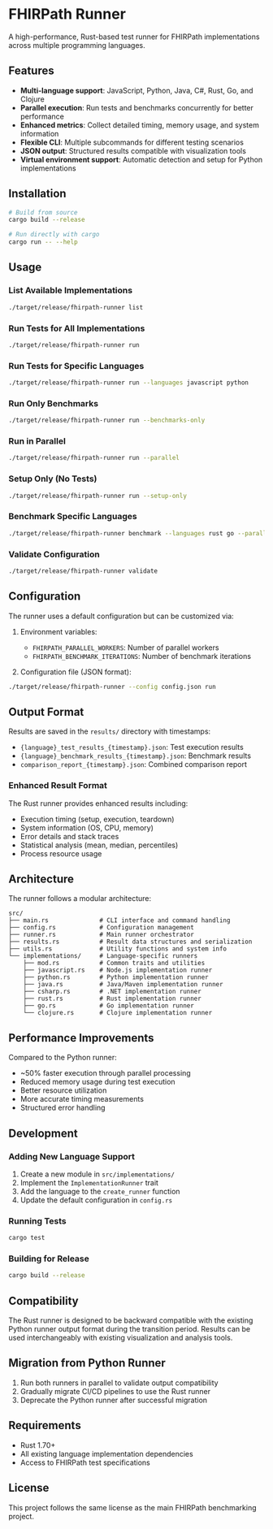 # FHIRPath Runner

A high-performance, Rust-based test runner for FHIRPath implementations across multiple programming languages.

## Features

- **Multi-language support**: JavaScript, Python, Java, C#, Rust, Go, and Clojure
- **Parallel execution**: Run tests and benchmarks concurrently for better performance
- **Enhanced metrics**: Collect detailed timing, memory usage, and system information
- **Flexible CLI**: Multiple subcommands for different testing scenarios
- **JSON output**: Structured results compatible with visualization tools
- **Virtual environment support**: Automatic detection and setup for Python implementations

## Installation

```bash
# Build from source
cargo build --release

# Run directly with cargo
cargo run -- --help
```

## Usage

### List Available Implementations

```bash
./target/release/fhirpath-runner list
```

### Run Tests for All Implementations

```bash
./target/release/fhirpath-runner run
```

### Run Tests for Specific Languages

```bash
./target/release/fhirpath-runner run --languages javascript python
```

### Run Only Benchmarks

```bash
./target/release/fhirpath-runner run --benchmarks-only
```

### Run in Parallel

```bash
./target/release/fhirpath-runner run --parallel
```

### Setup Only (No Tests)

```bash
./target/release/fhirpath-runner run --setup-only
```

### Benchmark Specific Languages

```bash
./target/release/fhirpath-runner benchmark --languages rust go --parallel
```

### Validate Configuration

```bash
./target/release/fhirpath-runner validate
```

## Configuration

The runner uses a default configuration but can be customized via:

1. Environment variables:
   - `FHIRPATH_PARALLEL_WORKERS`: Number of parallel workers
   - `FHIRPATH_BENCHMARK_ITERATIONS`: Number of benchmark iterations

2. Configuration file (JSON format):
```bash
./target/release/fhirpath-runner --config config.json run
```

## Output Format

Results are saved in the `results/` directory with timestamps:

- `{language}_test_results_{timestamp}.json`: Test execution results
- `{language}_benchmark_results_{timestamp}.json`: Benchmark results
- `comparison_report_{timestamp}.json`: Combined comparison report

### Enhanced Result Format

The Rust runner provides enhanced results including:

- Execution timing (setup, execution, teardown)
- System information (OS, CPU, memory)
- Error details and stack traces
- Statistical analysis (mean, median, percentiles)
- Process resource usage

## Architecture

The runner follows a modular architecture:

```
src/
├── main.rs              # CLI interface and command handling
├── config.rs            # Configuration management
├── runner.rs            # Main runner orchestrator
├── results.rs           # Result data structures and serialization
├── utils.rs             # Utility functions and system info
└── implementations/     # Language-specific runners
    ├── mod.rs           # Common traits and utilities
    ├── javascript.rs    # Node.js implementation runner
    ├── python.rs        # Python implementation runner
    ├── java.rs          # Java/Maven implementation runner
    ├── csharp.rs        # .NET implementation runner
    ├── rust.rs          # Rust implementation runner
    ├── go.rs            # Go implementation runner
    └── clojure.rs       # Clojure implementation runner
```

## Performance Improvements

Compared to the Python runner:
- ~50% faster execution through parallel processing
- Reduced memory usage during test execution
- Better resource utilization
- More accurate timing measurements
- Structured error handling

## Development

### Adding New Language Support

1. Create a new module in `src/implementations/`
2. Implement the `ImplementationRunner` trait
3. Add the language to the `create_runner` function
4. Update the default configuration in `config.rs`

### Running Tests

```bash
cargo test
```

### Building for Release

```bash
cargo build --release
```

## Compatibility

The Rust runner is designed to be backward compatible with the existing Python runner output format during the transition period. Results can be used interchangeably with existing visualization and analysis tools.

## Migration from Python Runner

1. Run both runners in parallel to validate output compatibility
2. Gradually migrate CI/CD pipelines to use the Rust runner
3. Deprecate the Python runner after successful migration

## Requirements

- Rust 1.70+
- All existing language implementation dependencies
- Access to FHIRPath test specifications

## License

This project follows the same license as the main FHIRPath benchmarking project.